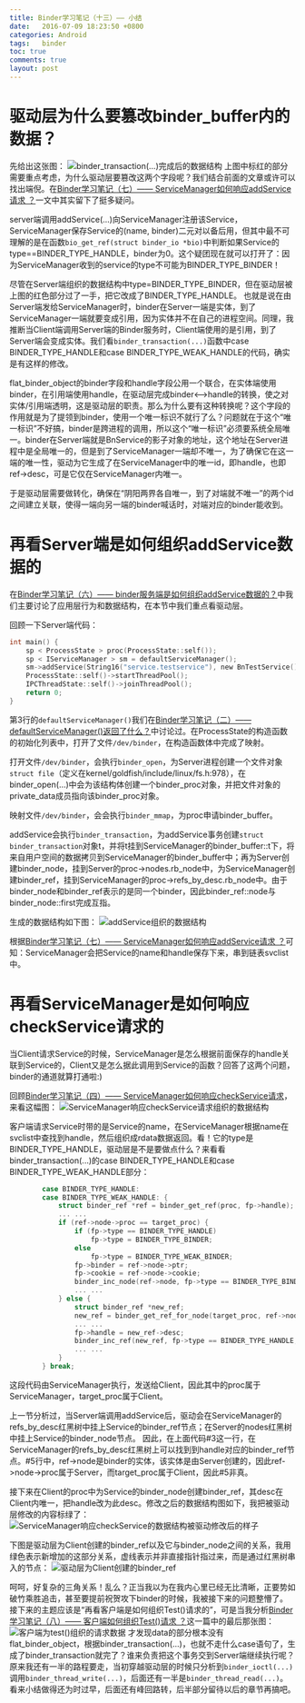 ```yaml
---
title: Binder学习笔记（十三）—— 小结
date:   2016-07-09 18:23:50 +0800
categories: Android
tags:   binder
toc: true
comments: true
layout: post
---
```

# 驱动层为什么要篡改binder_buffer内的数据？
先给出这张图：
![binder_transaction(...)完成后的数据结构](http://palanceli.github.io/blog/2016/06/14/2016/0614BinderLearning12/img14.png)
上图中标红的部分需要重点考虑，为什么驱动层要篡改这两个字段呢？我们结合前面的文章或许可以找出端倪。在[Binder学习笔记（七）—— ServiceManager如何响应addService请求 ？](http://palanceli.github.io/blog/2016/05/12/2016/0514BinderLearning7/)一文中其实留下了挺多疑问。

server端调用addService(...)向ServiceManager注册该Service，ServiceManager保存Service的(name, binder)二元对以备后用，但其中最不可理解的是在函数`bio_get_ref(struct binder_io *bio)`中判断如果Service的type==BINDER_TYPE_HANDLE，binder为0。这个疑团现在就可以打开了：因为ServiceManager收到的service的type不可能为BINDER_TYPE_BINDER！

尽管在Server端组织的数据结构中type=BINDER_TYPE_BINDER，但在驱动层被上图的红色部分过了一手，把它改成了BINDER_TYPE_HANDLE。
也就是说在由Server端发给ServiceManager时，binder在Server一端是实体，到了ServiceManager一端就要变成引用，因为实体并不在自己的进程空间。同理，我推断当Client端调用Server端的Binder服务时，Client端使用的是引用，到了Server端会变成实体。我们看`binder_transaction(...)`函数中case BINDER_TYPE_HANDLE和case BINDER_TYPE_WEAK_HANDLE的代码，确实是有这样的修改。

flat_binder_object的binder字段和handle字段公用一个联合，在实体端使用binder，在引用端使用handle，在驱动层完成binder<-->handle的转换，使之对实体/引用端透明，这是驱动层的职责。那么为什么要有这种转换呢？这个字段的作用就是为了提领到binder，使用一个唯一标识不就行了么？问题就在于这个“唯一标识”不好搞，binder是跨进程的调用，所以这个“唯一标识”必须要系统全局唯一。binder在Server端就是BnService的影子对象的地址，这个地址在Server进程中是全局唯一的，但是到了ServiceManager一端却不唯一，为了确保它在这一端的唯一性，驱动为它生成了在ServiceManager中的唯一id，即handle，也即ref->desc，可是它仅在ServiceManager内唯一。

于是驱动层需要做转化，确保在“阴阳两界各自唯一，到了对端就不唯一”的两个id之间建立关联，使得一端向另一端的binder喊话时，对端对应的binder能收到。

# 再看Server端是如何组织addService数据的
在[Binder学习笔记（六）—— binder服务端是如何组织addService数据的？](http://palanceli.github.io/blog/2016/05/11/2016/0514BinderLearning6/)中我们主要讨论了应用层行为和数据结构，在本节中我们重点看驱动层。

回顾一下Server端代码：
``` c
int main() {
    sp < ProcessState > proc(ProcessState::self());
    sp < IServiceManager > sm = defaultServiceManager(); 
    sm->addService(String16("service.testservice"), new BnTestService());
    ProcessState::self()->startThreadPool();
    IPCThreadState::self()->joinThreadPool();
    return 0;
}
```
第3行的`defaultServiceManager()`我们在[Binder学习笔记（二）—— defaultServiceManager()返回了什么？](http://palanceli.github.io/blog/2016/05/07/2016/0514BinderLearning2/)中讨论过。在ProcessState的构造函数的初始化列表中，打开了文件`/dev/binder`，在构造函数体中完成了映射。

打开文件`/dev/binder`，会执行`binder_open`，为Server进程创建一个文件对象`struct file`（定义在kernel/goldfish/include/linux/fs.h:978），在binder_open(...)中会为该结构体创建一个binder_proc对象，并把文件对象的private_data成员指向该binder_proc对象。

映射文件`/dev/binder`，会会执行`binder_mmap`，为proc申请binder_buffer。

addService会执行`binder_transaction`，为addService事务创建`struct binder_transaction`对象t，并将t挂到ServiceManager的binder_buffer::t下，将来自用户空间的数据拷贝到ServiceManager的binder_buffer中；再为Server创建binder_node，挂到Server的proc->nodes.rb_node中，为ServiceManager创建binder_ref，挂到ServiceManager的proc->refs_by_desc.rb_node中。由于binder_node和binder_ref表示的是同一个binder，因此binder_ref::node与binder_node::first完成互指。

生成的数据结构如下图：
![addService组织的数据结构](0709BinderLearning13/img01.png)

根据[Binder学习笔记（七）—— ServiceManager如何响应addService请求 ？](http://palanceli.github.io/blog/2016/05/12/2016/0514BinderLearning7/)可知：ServiceManager会把Service的name和handle保存下来，串到链表svclist中。

# 再看ServiceManager是如何响应checkService请求的
当Client请求Service的时候，ServiceManager是怎么根据前面保存的handle关联到Service的，Client又是怎么据此调用到Service的函数？回答了这两个问题，binder的通道就算打通啦:)

回顾[Binder学习笔记（四）—— ServiceManager如何响应checkService请求](http://palanceli.github.io/blog/2016/05/09/2016/0514BinderLearning4/)，来看这幅图：
![ServiceManager响应checkService请求组织的数据结构](http://palanceli.github.io/blog/2016/05/09/2016/0514BinderLearning4/img05.png)

客户端请求Service时带的是Service的name，在ServiceManager根据name在svclist中查找到handle，然后组织成rdata数据返回。看！它的type是BINDER_TYPE_HANDLE，驱动层是不是要做点什么？来看看binder_transaction(...)的case BINDER_TYPE_HANDLE和case BINDER_TYPE_WEAK_HANDLE部分：
``` c
        case BINDER_TYPE_HANDLE:
        case BINDER_TYPE_WEAK_HANDLE: {
            struct binder_ref *ref = binder_get_ref(proc, fp->handle);
            ... ...
            if (ref->node->proc == target_proc) {
                if (fp->type == BINDER_TYPE_HANDLE)
                    fp->type = BINDER_TYPE_BINDER;
                else
                    fp->type = BINDER_TYPE_WEAK_BINDER;
                fp->binder = ref->node->ptr;
                fp->cookie = ref->node->cookie;
                binder_inc_node(ref->node, fp->type == BINDER_TYPE_BINDER, 0, NULL);
                ... ...
            } else {
                struct binder_ref *new_ref;
                new_ref = binder_get_ref_for_node(target_proc, ref->node);
                ... ...
                fp->handle = new_ref->desc;
                binder_inc_ref(new_ref, fp->type == BINDER_TYPE_HANDLE, NULL);
                ... ...
            }
        } break;
```
这段代码由ServiceManager执行，发送给Client，因此其中的proc属于ServiceManager，target_proc属于Client。

上一节分析过，当Server端调用addService后，驱动会在ServiceManager的refs_by_desc红黑树中挂上Service的binder_ref节点；在Server的nodes红黑树中挂上Service的binder_node节点。
因此，在上面代码#3这一行，在ServiceManager的refs_by_desc红黑树上可以找到到handle对应的binder_ref节点。#5行中，ref->node是binder的实体，该实体是由Server创建的，因此ref->node->proc属于Server，而target_proc属于Client，因此#5非真。

接下来在Client的proc中为Service的binder_node创建binder_ref，其desc在Client内唯一，把handle改为此desc。修改之后的数据结构图如下，我把被驱动层修改的内容标绿了：
![ServiceManager响应checkService的数据结构被驱动修改后的样子](0709BinderLearning13/img02.png)

下图是驱动层为Client创建的binder_ref以及它与binder_node之间的关系，我用绿色表示新增加的这部分关系，虚线表示并非直接指针指过来，而是通过红黑树串入的节点：
![驱动层为Client创建的binder_ref](0709BinderLearning13/img03.png)

呵呵，好复杂的三角关系！乱么？正当我以为在我内心里已经无比清晰，正要势如破竹乘胜追击，甚至要提前祝贺攻下binder的时候，我被接下来的问题整懵了。接下来的主题应该是“再看客户端是如何组织Test()请求的”，可是当我分析[Binder学习笔记（八）—— 客户端如何组织Test()请求 ？](http://palanceli.github.io/blog/2016/05/14/2016/0514BinderLearning8/)这一篇中的最后那张图：
![客户端为test()组织的请求数据](http://palanceli.github.io/blog/2016/05/14/2016/0514BinderLearning8/img01.png)
才发现data的部分根本没有flat_binder_object，根据binder_transaction(...)，也就不走什么case语句了，生成了binder_transaction就完了？谁来负责把这个事务交到Server端继续执行呢？原来我还有一半的路程要走，当初穿越驱动层的时候只分析到`binder_ioctl(...)`调用`binder_thread_write(...)`，后面还有一半是`binder_thread_read(...)`。看来小结做得还为时过早，后面还有峰回路转，后半部分留待以后的章节再搞吧。




